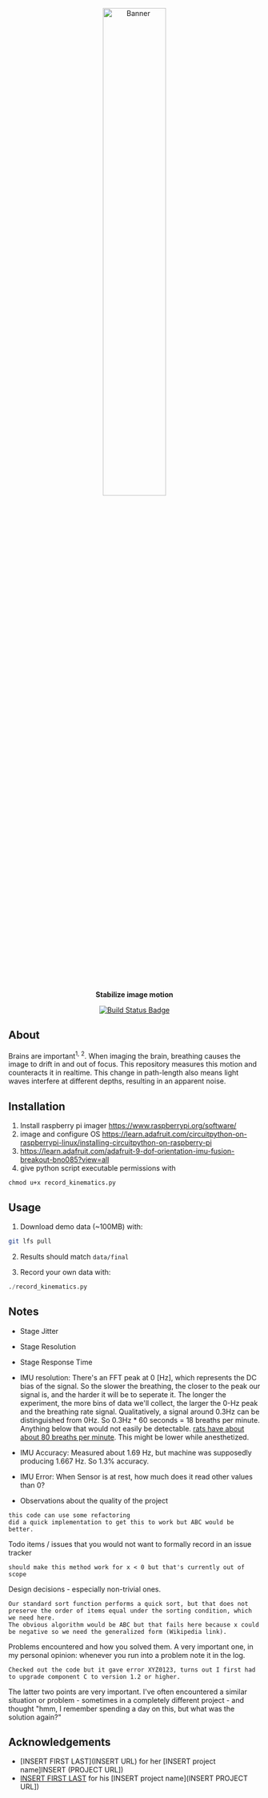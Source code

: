 <p align="center">
<img width="50%" src="https://i.imgur.com/KBu69Ng.png" alt="Banner">
</p>

<p align="center">
<b>Stabilize image motion</b>
</p>

<p align="center">
<a href="https://github.com/mattrohr/compensation-stage/actions?query=workflow%3Abuild">
<img src="https://github.com/mattrohr/compensation-stage/workflows/build/badge.svg?branch=main" alt="Build Status Badge">
</a>
</p>

## About
Brains are important<sup>1, 2</sup>. When imaging the brain, breathing causes the image to drift in and out of focus. This repository measures this motion and counteracts it in realtime.  This change in path-length also means light waves interfere at different depths, resulting in an apparent noise.

## Installation
1. Install raspberry pi imager https://www.raspberrypi.org/software/
2. image and configure OS https://learn.adafruit.com/circuitpython-on-raspberrypi-linux/installing-circuitpython-on-raspberry-pi
3. https://learn.adafruit.com/adafruit-9-dof-orientation-imu-fusion-breakout-bno085?view=all
4. give python script executable permissions with
```
chmod u+x record_kinematics.py
```

## Usage
1. Download demo data (~100MB) with:
```bash
git lfs pull
```

2. Results should match `data/final`

3. Record your own data with:
```python
./record_kinematics.py
```

## Notes
- Stage Jitter
- Stage Resolution
- Stage Response Time
- IMU resolution: There's an FFT peak at 0 [Hz], which represents the DC bias of the signal. So the slower the breathing, the closer to the peak our signal is, and the harder it will be to seperate it. The longer the experiment, the more bins of data we'll collect, the larger the 0-Hz peak and the breathing rate signal. Qualitatively, a signal around 0.3Hz can be distinguished from 0Hz. So 0.3Hz * 60 seconds = 18 breaths per minute. Anything below that would not easily be detectable. [rats have about about 80 breaths per minute](https://www.google.com/search?q=rat+breaths+per+minute&client=safari&rls=en&ei=1HZuYNzTIYWUtAaip7HwBg&oq=rat+breaths+per+minute&gs_lcp=Cgdnd3Mtd2l6EAMyBwgAEEcQsAMyBwgAEEcQsAMyBwgAEEcQsAMyBwgAEEcQsAMyBwgAEEcQsAMyBwgAEEcQsAMyBwgAEEcQsAMyBwgAEEcQsAMyBwgAELADEENQ2FtYj11g2V1oAnACeACAAfcBiAHSA5IBAzItMpgBAKABAaoBB2d3cy13aXrIAQnAAQE&sclient=gws-wiz&ved=0ahUKEwjcjdPl2O3vAhUFCs0KHaJTDG4Q4dUDCAw&uact=5). This might be lower while anesthetized. 
- IMU Accuracy: Measured about 1.69 Hz, but machine was supposedly producing 1.667 Hz. So 1.3% accuracy.
- IMU Error: When Sensor is at rest, how much does it read other values than 0?







- Observations about the quality of the project
```
this code can use some refactoring
did a quick implementation to get this to work but ABC would be better.
```

Todo items / issues that you would not want to formally record in an issue tracker

```
should make this method work for x < 0 but that's currently out of scope
```

Design decisions - especially non-trivial ones.
```
Our standard sort function performs a quick sort, but that does not preserve the order of items equal under the sorting condition, which we need here.
The obvious algorithm would be ABC but that fails here because x could be negative so we need the generalized form (Wikipedia link).
```

Problems encountered and how you solved them. A very important one, in my personal opinion: whenever you run into a problem note it in the log.

```
Checked out the code but it gave error XYZ0123, turns out I first had to upgrade component C to version 1.2 or higher.
```

The latter two points are very important. I've often encountered a similar situation or problem - sometimes in a completely different project - and thought "hmm, I remember spending a day on this, but what was the solution again?"

## Acknowledgements
- [INSERT FIRST LAST](INSERT URL) for her [INSERT project name]INSERT (PROJECT URL])
- [INSERT FIRST LAST](URL) for his [INSERT project name](INSERT PROJECT URL])
